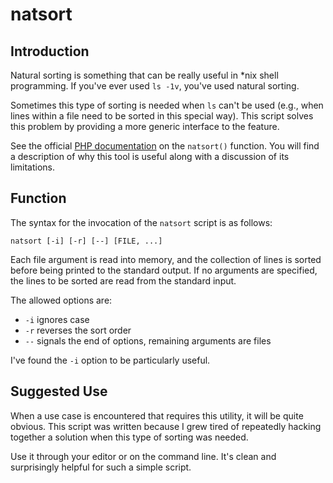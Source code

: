 # natsort

## Introduction

Natural sorting is something that can be really useful in \*nix shell
programming.  If you've ever used `ls -1v`, you've used natural sorting.

Sometimes this type of sorting is needed when `ls` can't be used (e.g., when
lines within a file need to be sorted in this special way).  This script
solves this problem by providing a more generic interface to the feature.

See the official [PHP documentation](https://secure.php.net/manual/en/function.natsort.php)
on the `natsort()` function.  You will find a description of why this tool
is useful along with a discussion of its limitations.

## Function

The syntax for the invocation of the `natsort` script is as follows:

```
natsort [-i] [-r] [--] [FILE, ...]
```

Each file argument is read into memory, and the collection of lines is
sorted before being printed to the standard output.  If no arguments are
specified, the lines to be sorted are read from the standard input.

The allowed options are:

* `-i` ignores case
* `-r` reverses the sort order
* `--` signals the end of options, remaining arguments are files

I've found the `-i` option to be particularly useful.

## Suggested Use

When a use case is encountered that requires this utility, it will be quite
obvious.  This script was written because I grew tired of repeatedly hacking
together a solution when this type of sorting was needed.

Use it through your editor or on the command line.  It's clean and
surprisingly helpful for such a simple script.
